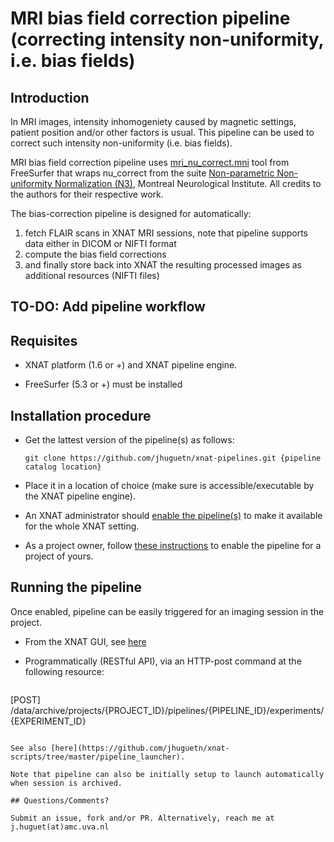 # MRI bias field correction pipeline (correcting intensity non-uniformity, i.e. bias fields)

## Introduction
In MRI images, intensity inhomogeniety caused by magnetic settings, patient position and/or other factors is usual. This pipeline can be used to correct such intensity non-uniformity (i.e. bias fields).

MRI bias field correction pipeline uses [mri_nu_correct.mni](http://ftp.nmr.mgh.harvard.edu/pub/docs/wiki/mri_nu_correct.mni.help.xml.html) tool from FreeSurfer that wraps nu_correct from the suite [Non-parametric Non-uniformity Normalization (N3)](http://www.bic.mni.mcgill.ca/software/N3/), Montreal Neurological Institute. All credits to the authors for their respective work.

The bias-correction pipeline is designed for automatically: 

1. fetch FLAIR scans in XNAT MRI sessions, note that pipeline supports data either in DICOM or NIFTI format
2. compute the bias field corrections
3. and finally store back into XNAT the resulting processed images as additional resources (NIFTI files)

## TO-DO: Add pipeline workflow

## Requisites

- XNAT platform (1.6 or +) and XNAT pipeline engine.  

- FreeSurfer (5.3 or +) must be installed

## Installation procedure

* Get the lattest version of the pipeline(s) as follows: 

  ```
  git clone https://github.com/jhuguetn/xnat-pipelines.git {pipeline catalog location}
  ```
  
* Place it in a location of choice (make sure is accessible/executable by the XNAT pipeline engine).
* An XNAT administrator should [enable the pipeline(s)](https://wiki.xnat.org/display/XNAT16/Installing+Pipelines+in+XNAT) to make it available for the whole XNAT setting.
* As a project owner, follow [these instructions](https://wiki.xnat.org/display/XNAT16/Working+with+Processing+Pipelines) to enable the pipeline for a project of yours.

## Running the pipeline

Once enabled, pipeline can be easily triggered for an imaging session in the project.

* From the XNAT GUI, see [here](https://wiki.xnat.org/display/XNAT16/Working+with+Processing+Pipelines#WorkingwithProcessingPipelines-RunningPipelinesonyourProject)

* Programmatically (RESTful API), via an HTTP-post command at the following resource: 

  ```
[POST] /data/archive/projects/{PROJECT_ID}/pipelines/{PIPELINE_ID}/experiments/{EXPERIMENT_ID}
  ```
  
See also [here](https://github.com/jhuguetn/xnat-scripts/tree/master/pipeline_launcher).

Note that pipeline can also be initially setup to launch automatically when session is archived.

## Questions/Comments?

Submit an issue, fork and/or PR. Alternatively, reach me at j.huguet(at)amc.uva.nl
